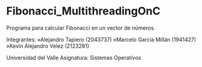 # Fibonacci_MultithreadingOnC

Programa para calcular Fibonacci en un vector de números.

Integrantes: 
  »Alejandro Tapiero (2043737)
  »Marcelo García Millán (1941427)
  »Kevin Alejandro Velez (2123281)
  
 Universidad del Valle
 Asignatura: Sistemas Operativos
